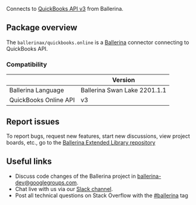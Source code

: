 Connects to [QuickBooks API v3](https://developer.intuit.com/app/developer/qbo/docs/get-started) from Ballerina.

## Package overview
The `ballerinax/quickbooks.online` is a [Ballerina](https://ballerina.io/) connector connecting to QuickBooks API.

### Compatibility
|                           | Version                      |
|---------------------------|------------------------------|
| Ballerina Language        | Ballerina Swan Lake 2201.1.1 | 
| QuickBooks Online API     | v3                           |

## Report issues
To report bugs, request new features, start new discussions, view project boards, etc., go to the [Ballerina Extended Library repository](https://github.com/ballerina-platform/ballerina-extended-library)

## Useful links
- Discuss code changes of the Ballerina project in [ballerina-dev@googlegroups.com](mailto:ballerina-dev@googlegroups.com).
- Chat live with us via our [Slack channel](https://ballerina.io/community/slack/).
- Post all technical questions on Stack Overflow with the [#ballerina](https://stackoverflow.com/questions/tagged/ballerina) tag
